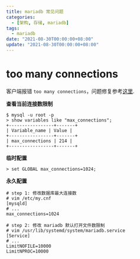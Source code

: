 ```yaml
---
title: mariadb 常见问题
categories: 
  - [架构, 存储, mariadb]
tags:
  - mariadb
date: "2021-08-30T00:00:00+08:00"
update: "2021-08-30T00:00:00+08:00"
---
```


# too many connections

客户端报错 `too many connections`，问题修复参考[这里](https://www.cnblogs.com/kevingrace/p/6226324.html).

**查看当前连接数限制**

```shell
$ mysql -u root -p
> show variables like "max_connections";
+-----------------+-------+
| Variable_name | Value |
+-----------------+-------+
| max_connections | 214 |
+-----------------+-------+
```

**临时配置**

```shelll
> set GLOBAL max_connections=1024;
```

**永久配置**

```shell
# step 1: 修改数据库最大连接数
# vim /etc/my.cnf
[mysqld]
# ...
max_connections=1024

# step 2: 修改 mariadb 默认打开文件数限制
# vim /usr/lib/systemd/system/mariadb.service
[Service]
# ...
LimitNOFILE=10000
LimitNPROC=10000
```


